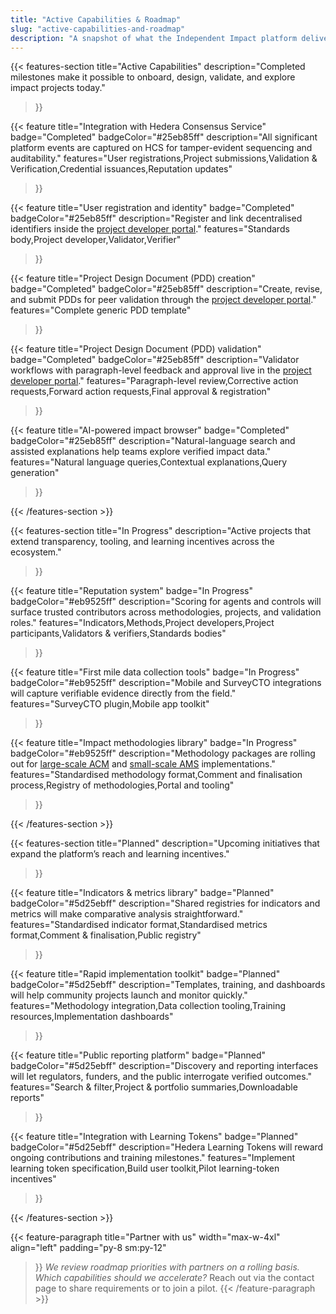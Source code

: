 ```yaml
---
title: "Active Capabilities & Roadmap"
slug: "active-capabilities-and-roadmap"
description: "A snapshot of what the Independent Impact platform delivers today and where the next releases are headed."
---
```


{{< features-section
    title="Active Capabilities"
    description="Completed milestones make it possible to onboard, design, validate, and explore impact projects today."
>}}

{{< feature
    title="Integration with Hedera Consensus Service"
    badge="Completed"
    badgeColor="#25eb85ff"
    description="All significant platform events are captured on HCS for tamper-evident sequencing and auditability."
    features="User registrations,Project submissions,Validation & Verification,Credential issuances,Reputation updates"
>}}

{{< feature
    title="User registration and identity"
    badge="Completed"
    badgeColor="#25eb85ff"
    description="Register and link decentralised identifiers inside the [project developer portal](https://app.independentimpact.org)."
    features="Standards body,Project developer,Validator,Verifier"
>}}

{{< feature
    title="Project Design Document (PDD) creation"
    badge="Completed"
    badgeColor="#25eb85ff"
    description="Create, revise, and submit PDDs for peer validation through the [project developer portal](https://app.independentimpact.org)."
    features="Complete generic PDD template"
>}}

{{< feature
    title="Project Design Document (PDD) validation"
    badge="Completed"
    badgeColor="#25eb85ff"
    description="Validator workflows with paragraph-level feedback and approval live in the [project developer portal](https://app.independentimpact.org)."
    features="Paragraph-level review,Corrective action requests,Forward action requests,Final approval & registration"
>}}

{{< feature
    title="AI-powered impact browser"
    badge="Completed"
    badgeColor="#25eb85ff"
    description="Natural-language search and assisted explanations help teams explore verified impact data."
    features="Natural language queries,Contextual explanations,Query generation"
>}}

{{< /features-section >}}

{{< features-section
    title="In Progress"
    description="Active projects that extend transparency, tooling, and learning incentives across the ecosystem."
>}}

{{< feature
    title="Reputation system"
    badge="In Progress"
    badgeColor="#eb9525ff"
    description="Scoring for agents and controls will surface trusted contributors across methodologies, projects, and validation roles."
    features="Indicators,Methods,Project developers,Project participants,Validators & verifiers,Standards bodies"
>}}

{{< feature
    title="First mile data collection tools"
    badge="In Progress"
    badgeColor="#eb9525ff"
    description="Mobile and SurveyCTO integrations will capture verifiable evidence directly from the field."
    features="SurveyCTO plugin,Mobile app toolkit"
>}}

{{< feature
    title="Impact methodologies library"
    badge="In Progress"
    badgeColor="#eb9525ff"
    description="Methodology packages are rolling out for [large-scale ACM](https://independentimpact.github.io/GHG_methodologies/#large-scale-methodologies-acm) and [small-scale AMS](https://independentimpact.github.io/GHG_methodologies/#small-scale-methodologies-ams) implementations."
    features="Standardised methodology format,Comment and finalisation process,Registry of methodologies,Portal and tooling"
>}}

{{< /features-section >}}

{{< features-section
    title="Planned"
    description="Upcoming initiatives that expand the platform’s reach and learning incentives."
>}}

{{< feature
    title="Indicators & metrics library"
    badge="Planned"
    badgeColor="#5d25ebff"
    description="Shared registries for indicators and metrics will make comparative analysis straightforward."
    features="Standardised indicator format,Standardised metrics format,Comment & finalisation,Public registry"
>}}

{{< feature
    title="Rapid implementation toolkit"
    badge="Planned"
    badgeColor="#5d25ebff"
    description="Templates, training, and dashboards will help community projects launch and monitor quickly."
    features="Methodology integration,Data collection tooling,Training resources,Implementation dashboards"
>}}

{{< feature
    title="Public reporting platform"
    badge="Planned"
    badgeColor="#5d25ebff"
    description="Discovery and reporting interfaces will let regulators, funders, and the public interrogate verified outcomes."
    features="Search & filter,Project & portfolio summaries,Downloadable reports"
>}}

{{< feature
    title="Integration with Learning Tokens"
    badge="Planned"
    badgeColor="#5d25ebff"
    description="Hedera Learning Tokens will reward ongoing contributions and training milestones."
    features="Implement learning token specification,Build user toolkit,Pilot learning-token incentives"
>}}

{{< /features-section >}}

{{< feature-paragraph
    title="Partner with us"
    width="max-w-4xl"
    align="left"
    padding="py-8 sm:py-12"
>}}
_We review roadmap priorities with partners on a rolling basis. Which capabilities should we accelerate?_ Reach out via the contact page to share requirements or to join a pilot.
{{< /feature-paragraph >}}
